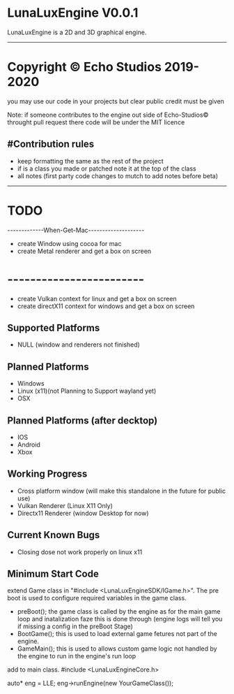 # LunaLuxEngine V0.0.1
LunaLuxEngine is a 2D and 3D graphical engine.

----------------------------------------------------------------------------------------------
# Copyright © Echo Studios 2019-2020

you may use our code in your projects but clear public credit must be given

Note: if someone contributes to the engine out side of Echo-Studios© throught pull request there code will be under the MIT licence

#Contribution rules
----------------------------------------------------------------------------------------------
- keep formatting the same as the rest of the project
- if is a class you made or patched note it at the top of the class
- all notes (first party code changes to mutch to add notes before beta)

----------------------------------------------------------------------------------------------
# TODO
-------------When-Get-Mac--------------------
- create Window using cocoa for mac
- create Metal renderer and get a box on screen
# ------------------------

- create Vulkan context for linux and get a box on screen
- create directX11 context for windows and get a box on screen

Supported Platforms
-----------------------------------------------------------------------------------------------
- NULL (window and renderers not finished)

Planned Platforms
-----------------------------------------------------------------------------------------------
 - Windows
 - Linux (x11)(not Planning to Support wayland yet)
 - OSX

Planned Platforms (after decktop)
-----------------------------------------------------------------------------------------------
 - IOS
 - Android
 - Xbox

Working Progress
------------------------------------------------------------------------------------------------
- Cross platform window (will make this standalone in the future for public use)
- Vulkan Renderer (Linux X11 Only)
- Directx11 Renderer (window Desktop for now)

Current Known Bugs
------------------------------------------------------------------------------------------------
- Closing dose not work properly on linux x11

Minimum Start Code
------------------------------------------------------------------------------------------------
extend Game class in "#include <LunaLuxEngineSDK/IGame.h>".
The pre boot is used to configure required variables in the game class.
- preBoot();
the game class is called by the engine as for the main game loop and inatalization faze this is done through
(engine logs will tell you if missing a config in the preBoot Stage)
- BootGame();
this is used to load external game fetures not part of the engine.
- GameMain();
this is used to allows custom game logic not handled by the engine to run in the engine's run loop

add to main class.
#include <LunaLuxEngineCore.h>

auto* eng = LLE;
eng->runEngine(new YourGameClass());
